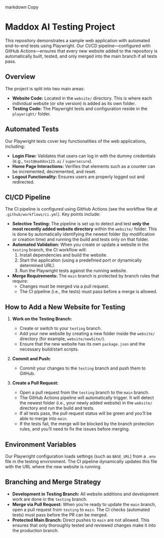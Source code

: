 
markdown
Copy
# Maddox AI Testing Project

This repository demonstrates a sample web application with automated end-to-end tests using Playwright. Our CI/CD pipeline—configured with GitHub Actions—ensures that every new website added to the repository is automatically built, tested, and only merged into the main branch if all tests pass.

## Overview

The project is split into two main areas:
- **Website Code:** Located in the `website/` directory. This is where each individual website (or site version) is added as its own folder.
- **Testing Code:** The Playwright tests and configuration reside in the `playwright/` folder.

## Automated Tests

Our Playwright tests cover key functionalities of the web applications, including:
- **Login Flow:** Validates that users can log in with the dummy credentials (e.g., `test@maddox123.ai` / `supersecure`).
- **Home Page Interactions:** Verifies that elements such as a counter can be incremented, decremented, and reset.
- **Logout Functionality:** Ensures users are properly logged out and redirected.

## CI/CD Pipeline

The CI pipeline is configured using GitHub Actions (see the workflow file at `.github/workflows/ci.yml`). Key points include:

- **Selective Testing:** The pipeline is set up to detect and test **only the most recently added website directory** within the `website/` folder. This is done by automatically identifying the newest folder (by modification or creation time) and running the build and tests only on that folder.
- **Automated Validation:** When you create or update a website in the `testing` branch, the CI workflow will:
  1. Install dependencies and build the website.
  2. Start the application (using a predefined port or dynamically determined URL).
  3. Run the Playwright tests against the running website.
- **Merge Requirements:** The `main` branch is protected by branch rules that require:
  - Changes must be merged via a pull request.
  - The CI pipeline (i.e., the tests) must pass before a merge is allowed.

## How to Add a New Website for Testing

1. **Work on the Testing Branch:**
   - Create or switch to your `testing` branch.
   - Add your new website by creating a new folder inside the `website/` directory (for example, `website/newSite/`).
   - Ensure that the new website has its own `package.json` and the necessary build/start scripts.

2. **Commit and Push:**
   - Commit your changes to the `testing` branch and push them to GitHub.
   
3. **Create a Pull Request:**
   - Open a pull request from the `testing` branch to the `main` branch.
   - The GitHub Actions pipeline will automatically trigger. It will detect the newest folder (i.e., your newly added website) in the `website/` directory and run the build and tests.
   - If all tests pass, the pull request status will be green and you’ll be able to merge into `main`.
   - If the tests fail, the merge will be blocked by the branch protection rules, and you’ll need to fix the issues before merging.

## Environment Variables

Our Playwright configuration loads settings (such as `BASE_URL`) from a `.env` file in the testing environment. The CI pipeline dynamically updates this file with the URL where the new website is running.

## Branching and Merge Strategy

- **Development in Testing Branch:** All website additions and development work are done in the `testing` branch.
- **Merge via Pull Request:** When you’re ready to update the `main` branch, open a pull request from `testing` to `main`. The CI checks (automated tests) must pass before the PR can be merged.
- **Protected Main Branch:** Direct pushes to `main` are not allowed. This ensures that only thoroughly tested and reviewed changes make it into the production branch.

